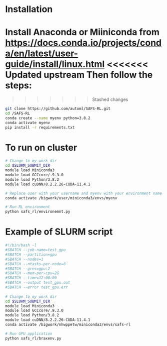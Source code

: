 # Installation
Install Anaconda or Miiniconda from https://docs.conda.io/projects/conda/en/latest/user-guide/install/linux.html
<<<<<<< Updated upstream
Then follow the steps:
=======
>>>>>>> Stashed changes
```bash
git clone https://github.com/automl/SAFS-RL.git
cd /SAFS-RL
conda create --name myenv python=3.8.2
conda activate myenv
pip install -r requirements.txt
```
# To run on cluster
```bash
# Change to my work dir
cd $SLURM_SUBMIT_DIR
module load Miniconda3
module load GCCcore/.9.3.0
module load Python/3.8.2
module load cuDNN/8.2.2.26-CUDA-11.4.1

# Replace user with your username and myenv with your environment name
conda activate /bigwork/user/miniconda3/envs/myenv

# Run RL environment
python safs_rl/environemnt.py
```

# Example of SLURM script
```bash
#!/bin/bash -l
#SBATCH --job-name=test_gpu
#SBATCH --partition=gpu
#SBATCH --nodes=1
#SBATCH --ntasks-per-node=8
#SBATCH --gres=gpu:2
#SBATCH --mem-per-cpu=2G
#SBATCH --time=12:00:00
#SBATCH --output test_gpu.out
#SBATCH --error test_gpu.err
 
# Change to my work dir
cd $SLURM_SUBMIT_DIR
module load Miniconda3
module load GCCcore/.9.3.0
module load Python/3.8.2
module load cuDNN/8.2.2.26-CUDA-11.4.1
conda activate /bigwork/nhwppetw/miniconda3/envs/safs-rl

# Run GPU application
python safs_rl/braxenv.py
```

